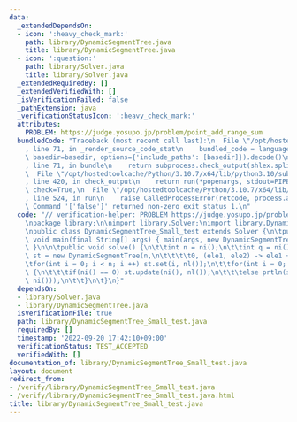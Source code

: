 ```yaml
---
data:
  _extendedDependsOn:
  - icon: ':heavy_check_mark:'
    path: library/DynamicSegmentTree.java
    title: library/DynamicSegmentTree.java
  - icon: ':question:'
    path: library/Solver.java
    title: library/Solver.java
  _extendedRequiredBy: []
  _extendedVerifiedWith: []
  _isVerificationFailed: false
  _pathExtension: java
  _verificationStatusIcon: ':heavy_check_mark:'
  attributes:
    PROBLEM: https://judge.yosupo.jp/problem/point_add_range_sum
  bundledCode: "Traceback (most recent call last):\n  File \"/opt/hostedtoolcache/Python/3.10.7/x64/lib/python3.10/site-packages/onlinejudge_verify/documentation/build.py\"\
    , line 71, in _render_source_code_stat\n    bundled_code = language.bundle(stat.path,\
    \ basedir=basedir, options={'include_paths': [basedir]}).decode()\n  File \"/opt/hostedtoolcache/Python/3.10.7/x64/lib/python3.10/site-packages/onlinejudge_verify/languages/user_defined.py\"\
    , line 71, in bundle\n    return subprocess.check_output(shlex.split(command))\n\
    \  File \"/opt/hostedtoolcache/Python/3.10.7/x64/lib/python3.10/subprocess.py\"\
    , line 420, in check_output\n    return run(*popenargs, stdout=PIPE, timeout=timeout,\
    \ check=True,\n  File \"/opt/hostedtoolcache/Python/3.10.7/x64/lib/python3.10/subprocess.py\"\
    , line 524, in run\n    raise CalledProcessError(retcode, process.args,\nsubprocess.CalledProcessError:\
    \ Command '['false']' returned non-zero exit status 1.\n"
  code: "// verification-helper: PROBLEM https://judge.yosupo.jp/problem/point_add_range_sum\n\
    \npackage library;\n\nimport library.Solver;\nimport library.DynamicSegmentTree;\n\
    \npublic class DynamicSegmentTree_Small_test extends Solver {\n\tpublic static\
    \ void main(final String[] args) { main(args, new DynamicSegmentTree_Small_test());\
    \ }\n\n\tpublic void solve() {\n\t\tint n = ni();\n\t\tint q = ni();\n\t\tDynamicSegmentTree\
    \ st = new DynamicSegmentTree(n,\n\t\t\t\t0, (ele1, ele2) -> ele1 + ele2);\n\t\
    \tfor(int i = 0; i < n; i ++) st.set(i, nl());\n\t\tfor(int i = 0; i < q; i ++)\
    \ {\n\t\t\tif(ni() == 0) st.update(ni(), nl());\n\t\t\telse prtln(st.find(ni(),\
    \ ni()));\n\t\t}\n\t}\n}"
  dependsOn:
  - library/Solver.java
  - library/DynamicSegmentTree.java
  isVerificationFile: true
  path: library/DynamicSegmentTree_Small_test.java
  requiredBy: []
  timestamp: '2022-09-20 17:42:10+09:00'
  verificationStatus: TEST_ACCEPTED
  verifiedWith: []
documentation_of: library/DynamicSegmentTree_Small_test.java
layout: document
redirect_from:
- /verify/library/DynamicSegmentTree_Small_test.java
- /verify/library/DynamicSegmentTree_Small_test.java.html
title: library/DynamicSegmentTree_Small_test.java
---
```

